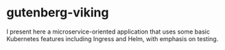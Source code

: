 # gutenberg-viking
I present here a microservice-oriented application that uses some basic Kubernetes features including Ingress and Helm, with emphasis on testing.
